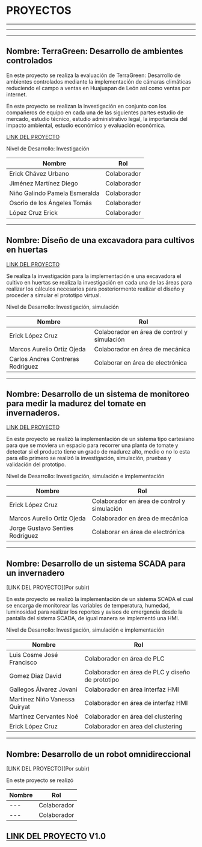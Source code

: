 # PROYECTOS

---

---


---

## Nombre: **TerraGreen: Desarrollo de ambientes controlados**




En este proyecto se realiza la evaluación de TerraGreen: Desarrollo de ambientes controlados mediante la implementación de cámaras climáticas reduciendo el campo a ventas en Huajuapan de León así como ventas por internet.

En este proyecto se realizan la investigación en conjunto con los compañeros de equipo en cada una de las siguientes partes estudio de mercado, estudio técnico, estudio administrativo legal, la importancia del impacto ambiental, estudio económico y evaluación económica.

[LINK DEL PROYECTO](https://drive.google.com/file/d/1B2amRmLYHrzueNwFi7FCP0GPzkvrNsbW/view?usp=sharing)

Nivel de Desarrollo: Investigación

| Nombre                                  | Rol         |
|-----------------------------------------|-------------|
| Erick Chávez Urbano                     | Colaborador |
| Jiménez Martínez Diego                  | Colaborador |
| Niño Galindo Pamela Esmeralda           | Colaborador |
| Osorio de los Ángeles Tomás             | Colaborador |
| López Cruz Erick                        | Colaborador |

---

## Nombre:   Diseño de una excavadora para cultivos en huertas

[LINK DEL PROYECTO](https://drive.google.com/file/d/1cPDh4uy8YpbTmI8Kl_ffilPy6Lt7HlvX/view?usp=sharing)

Se realiza la investigación para la implementación e una excavadora el cultivo en huertas se realiza la investigación en cada una de las áreas para realizar los cálculos necesarios para posteriormente realizar el diseño y proceder a simular el prototipo virtual.

Nivel de Desarrollo: Investigación, simulación

| Nombre                                  | Rol         |
|-----------------------------------------|-------------|
| Erick López Cruz                        | Colaborador en área de control y simulación |
| Marcos Aurelio Ortiz Ojeda               | Colaborador en área de mecánica |
|Carlos Andres Contreras Rodriguez         |Colaborar en área de electrónica|

---



## Nombre:   Desarrollo de un sistema de monitoreo para medir la madurez del tomate en invernaderos.    

[LINK DEL PROYECTO](https://drive.google.com/file/d/1IWx1uug2jpLCYcbQHLIxPNc7Dbh7oqAw/view?usp=sharing)

En este proyecto se realizó la implementación de un sistema tipo cartesiano para que se moviera un espacio para recorrer una planta de tomate y detectar si el producto tiene un grado de madurez alto, medio o no lo esta para ello primero se realizó la investigación, simulación, pruebas y validación del prototipo.

Nivel de Desarrollo: Investigación, simulación e implementación

| Nombre                                  | Rol         |
|-----------------------------------------|-------------|
| Erick López Cruz                        | Colaborador en área de control y simulación |
| Marcos Aurelio Ortiz Ojeda               | Colaborador en área de mecánica |
|Jorge Gustavo Senties Rodriguez      |Colaborar en área de electrónica|

---


## Nombre:   Desarrollo de un sistema SCADA para un invernadero

[LINK DEL PROYECTO](Por subir)

En este proyecto se realizó la implementación de un sistema SCADA el cual se encarga de monitorear las variables de temperatura, humedad, luminosidad para realizar los reportes y avisos de emergencia desde la pantalla del sistema SCADA, de igual manera se implementó una HMI.

Nivel de Desarrollo: Investigación, simulación e implementación

| Nombre                                  | Rol         |
|-----------------------------------------|-------------|
|Luis Cosme José Francisco          | Colaborador en área de PLC|
|Gomez Diaz David      |Colaborador en área de PLC y diseño de prototipo|
|Gallegos Álvarez Jovani      |Colaborador en área interfaz HMI|
|Martinez Niño Vanessa Quiryat   |Colaborador en área de interfaz HMI |
|Martínez Cervantes Noé | Colaborador en  área del clustering|
| Erick López Cruz  | Colaborador en  área del clustering|

---
## Nombre:   Desarrollo de un robot omnidireccional

[LINK DEL PROYECTO](Por subir)

En este proyecto se realizó 

| Nombre                                  | Rol         |
|-----------------------------------------|-------------|
|---          | Colaborador|
|---    |Colaborador |

[LINK DEL PROYECTO](https://github.com/ErickLopC/ROBOTICA)  V1.0
---



